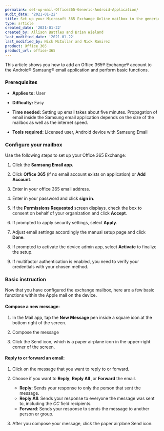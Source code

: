 ```yaml
---
permalink: set-up-mail-Office365-Generic-Android-Application/
audit_date: '2021-01-22'
title: Set up your Microsoft 365 Exchange Online mailbox in the generic Mail app for Android
type: article
created_date: '2021-01-22'
created_by: Allison Battles and Brian Wieland
last_modified_date: '2021-01-22'
last_modified_by: Nick McCullar and Nick Ramirez
product: Office 365
product_url: office-365
---
```


This article shows you how to add an Office 365&reg; Exchange&reg; account to the Android&reg; Samsung&reg; email
application and perform basic functions.

### Prerequisites

- **Applies to:** User

- **Difficulty:** Easy

- **Time needed:** Setting up email takes about five minutes. Propagation of email inside the Samsung email application
  depends on the size of the mailbox as well as the internet speed.

- **Tools required:** Licensed user, Android device with Samsung Email

### Configure your mailbox

Use the following steps to set up your Office 365 Exchange:

1. Click the **Samsung Email app**.

2. Click **Office 365** (if no email account exists on application) or **Add Account**.

3. Enter in your office 365 email address.

4. Enter in your password and click **sign in**.

5. If the **Permissions Requested** screen displays, check the box to consent on behalf of your organization and click **Accept**.

6. If prompted to apply security settings, select **Apply**.

7. Adjust email settings accordingly the manual setup page and click **Done**.

8. If prompted to activate the device admin app, select **Activate** to finalize the setup.

9. If multifactor authentication is enabled, you need to verify your credentials with your chosen method.

### Basic instruction

Now that you have configured the exchange mailbox, here are a few basic functions within the Apple mail on the device.

#### Compose a new message:

1. In the Mail app, tap the **New Message** pen inside a square icon at the bottom right of the screen. 

2. Compose the message

3. Click the Send icon, which is a paper airplane icon in the upper-right corner of the screen.

#### Reply to or forward an email:

1. Click on the message that you want to reply to or forward.

2. Choose if you want to  **Reply**, **Reply All** ,or **Forward** the email. 

   - **Reply**: Sends your response to only the person that sent the message.
   - **Reply All**: Sends your response to everyone the message was sent to, including the *CC* field recipients.
   - **Forward**: Sends your response to sends the message to another person or group.

3. After you compose your message, click the paper airplane Send icon.

